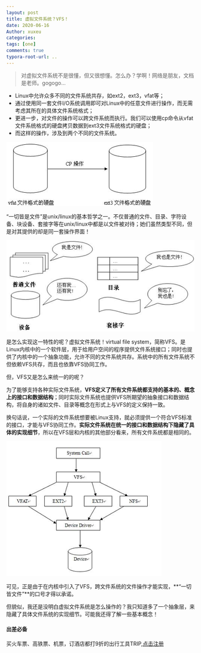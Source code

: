 ```yaml
---
layout: post
title: 虚拟文件系统？VFS！
date: 2020-06-16
Author: xuxeu
categories: 
tags: [one]
comments: true
typora-root-url: ..
---
```


> 对虚拟文件系统不是很懂，但又很想懂。怎么办？学啊！网络是朋友，文档是老师。gogogo...

- Linux中允许众多不同的文件系统共存，如ext2，ext3，vfat等；
- 通过使用同一套文件I/O系统调用即可对Linux中的任意文件进行操作，而无需考虑其所在的具体文件系统格式；
- 更进一步，对文件的操作可以跨文件系统而执行。我们可以使用cp命令从vfat文件系统格式的硬盘拷贝数据到ext3文件系统格式的硬盘；
- 而这样的操作，涉及到两个不同的文件系统。

![1](/images/2020-06-16-vfs-1/1.png)

“一切皆是文件”是unix/linux的基本哲学之一。不仅普通的文件、目录、字符设备、块设备、套接字等在unix/linux中都是以文件被对待；她们虽然类型不同，但是对其提供的却是同一套操作界面！

![2](/images/2020-06-16-vfs-1/2.png)

是怎么实现这一特性的呢？虚拟文件系统！virtual file system，简称VFS。是Linux内核中的一个软件层，用于给用户空间的程序提供文件系统接口；同时也提供了内核中的一个抽象功能，允许不同的文件系统共存。系统中的所有文件系统不但依赖VFS共存，而且也依靠VFS协同工作。

但，VFS又是怎么来统一的的呢？

为了能够支持各种实际文件系统，**VFS定义了所有文件系统都支持的基本的、概念上的接口和数据结构**；同时实际文件系统也提供VFS所期望的抽象接口和数据结构，将自身的诸如文件、目录等概念在形式上与VFS的定义保持一致。

换句话说，一个实际的文件系统想要被Linux支持，就必须提供一个符合VFS标准的接口，才能与VFS协同工作。**实际文件系统在统一的接口和数据结构下隐藏了具体的实现细节**，所以在VFS层和内核的其他部分看来，所有文件系统都是相同的。

![3](/images/2020-06-16-vfs-1/3.png)

可见，正是由于在内核中引入了VFS，跨文件系统的文件操作才能实现，**“一切皆文件”**的口号才得以承诺。

但貌似，我还是没明白虚拟文件系统是怎么操作的？我只知道多了一个抽象层，来隐藏了具体文件系统的实现细节。可能我还得了解一些基本概念！

#### 出差必备

买火车票、高铁票、机票，订酒店都打9折的出行工具TRIP,[点击注册](https://h5.itrip.world/#/register/6tpd1Z)